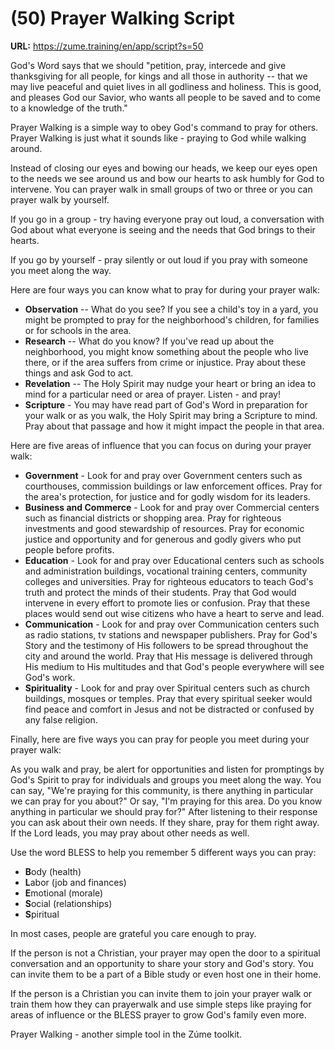 # (50) Prayer Walking Script

**URL:** https://zume.training/en/app/script?s=50

God's Word says that we should "petition, pray, intercede and give thanksgiving for all people, for kings and all those in authority -- that we may live peaceful and quiet lives in all godliness and holiness. This is good, and pleases God our Savior, who wants all people to be saved and to come to a knowledge of the truth."

Prayer Walking is a simple way to obey God's command to pray for others. Prayer Walking is just what it sounds like - praying to God while walking around.

Instead of closing our eyes and bowing our heads, we keep our eyes open to the needs we see around us and bow our hearts to ask humbly for God to intervene. You can prayer walk in small groups of two or three or you can prayer walk by yourself.

If you go in a group - try having everyone pray out loud, a conversation with God about what everyone is seeing and the needs that God brings to their hearts.

If you go by yourself - pray silently or out loud if you pray with someone you meet along the way.

Here are four ways you can know what to pray for during your prayer walk:

- **Observation** -- What do you see? If you see a child's toy in a yard, you might be prompted to pray for the neighborhood's children, for families or for schools in the area.
- **Research** -- What do you know? If you've read up about the neighborhood, you might know something about the people who live there, or if the area suffers from crime or injustice. Pray about these things and ask God to act.
- **Revelation** -- The Holy Spirit may nudge your heart or bring an idea to mind for a particular need or area of prayer. Listen - and pray!
- **Scripture** - You may have read part of God's Word in preparation for your walk or as you walk, the Holy Spirit may bring a Scripture to mind. Pray about that passage and how it might impact the people in that area.

Here are five areas of influence that you can focus on during your prayer walk:

- **Government** - Look for and pray over Government centers such as courthouses, commission buildings or law enforcement offices. Pray for the area's protection, for justice and for godly wisdom for its leaders.
- **Business and Commerce** - Look for and pray over Commercial centers such as financial districts or shopping area. Pray for righteous investments and good stewardship of resources. Pray for economic justice and opportunity and for generous and godly givers who put people before profits.
- **Education** - Look for and pray over Educational centers such as schools and administration buildings, vocational training centers, community colleges and universities. Pray for righteous educators to teach God's truth and protect the minds of their students. Pray that God would intervene in every effort to promote lies or confusion. Pray that these places would send out wise citizens who have a heart to serve and lead.
- **Communication** - Look for and pray over Communication centers such as radio stations, tv stations and newspaper publishers. Pray for God's Story and the testimony of His followers to be spread throughout the city and around the world. Pray that His message is delivered through His medium to His multitudes and that God's people everywhere will see God's work.
- **Spirituality** - Look for and pray over Spiritual centers such as church buildings, mosques or temples. Pray that every spiritual seeker would find peace and comfort in Jesus and not be distracted or confused by any false religion.

Finally, here are five ways you can pray for people you meet during your prayer walk:

As you walk and pray, be alert for opportunities and listen for promptings by God's Spirit to pray for individuals and groups you meet along the way. You can say, "We're praying for this community, is there anything in particular we can pray for you about?" Or say, "I'm praying for this area. Do you know anything in particular we should pray for?" After listening to their response you can ask about their own needs. If they share, pray for them right away. If the Lord leads, you may pray about other needs as well.

Use the word BLESS to help you remember 5 different ways you can pray:

- **B**ody (health)
- **L**abor (job and finances)
- **E**motional (morale)
- **S**ocial (relationships)
- **S**piritual

In most cases, people are grateful you care enough to pray.

If the person is not a Christian, your prayer may open the door to a spiritual conversation and an opportunity to share your story and God's story. You can invite them to be a part of a Bible study or even host one in their home.

If the person is a Christian you can invite them to join your prayer walk or train them how they can prayerwalk and use simple steps like praying for areas of influence or the BLESS prayer to grow God's family even more.

Prayer Walking - another simple tool in the Zúme toolkit.
